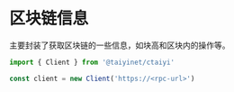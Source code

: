 # 区块链信息

主要封装了获取区块链的一些信息，如块高和区块内的操作等。

```ts twoslash
import { Client } from '@taiyinet/ctaiyi'

const client = new Client('https://<rpc-url>')
```
